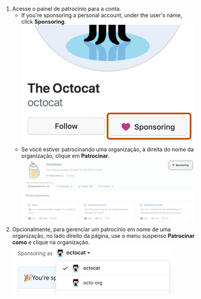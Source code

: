 1. Acesse o painel de patrocínio para a conta.
   - If you're sponsoring a personal account, under the user's name, click **Sponsoring**. ![Botão de Patrocínio](/assets/images/help/profile/sponsoring-button.png)
   -  Se você estiver patrocinando uma organização, à direita do nome da organização, clique em **Patrocinar**. ![Botão de Patrocínio](/assets/images/help/sponsors/org-sponsoring-button.png)
1. Opcionalmente, para gerenciar um patrocínio em nome de uma organização, no lado direito da página, use o menu suspenso **Patrocinar como** e clique na organização. ![Menu suspenso para escolher a conta que você está patrocinando como](/assets/images/help/sponsors/sponsoring-as-drop-down-menu.png)
